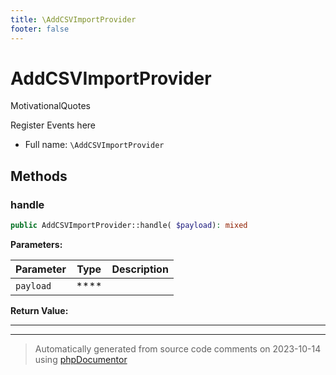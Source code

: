 ```yaml
---
title: \AddCSVImportProvider
footer: false
---
```


# AddCSVImportProvider

MotivationalQuotes

Register Events here

* Full name: `\AddCSVImportProvider`



## Methods

### handle



```php
public AddCSVImportProvider::handle( $payload): mixed
```








**Parameters:**

| Parameter | Type | Description |
|-----------|------|-------------|
| `payload` | **** |  |


**Return Value:**





---


---
> Automatically generated from source code comments on 2023-10-14 using [phpDocumentor](http://www.phpdoc.org/)

